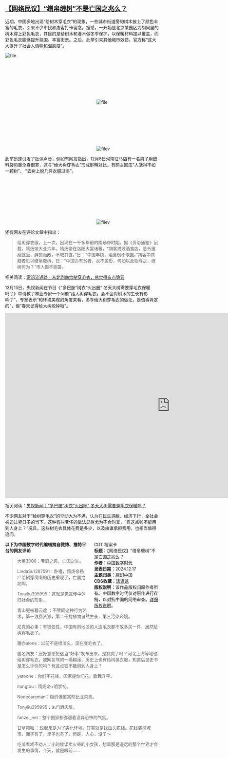 <!--1734431961000-->
[【网络民议】“缯帛缠树”不是亡国之兆么？](https://chinadigitaltimes.net/chinese/714080.html)
------

<p>近期，中国多地出现“给树木穿毛衣”的现象，一些城市街道旁的树木披上了颜色丰富的毛衣，引来不少市民和游客打卡留念。据悉，一开始是北京某园区为胡同里的树木穿上彩色毛衣，其目的是给树木和灌木做冬季保护，以保暖材料加以覆盖，而彩色毛衣能够提升氛围、丰富街景。之后，此举引来其他城市效仿，官方称“这大大提升了社会人情味和温感度”。</p><p><img decoding="async" src="https://chinadigitaltimes.net/chinese/files/2024/12/image-1734429030590.png" alt="file"><br><img decoding="async" src="data:image/svg+xml,%3Csvg%20xmlns='http://www.w3.org/2000/svg'%20viewBox='0%200%200%200'%3E%3C/svg%3E" alt="file" data-lazy-src="https://chinadigitaltimes.net/chinese/files/2024/12/image-1734429081396.png"><noscript><img decoding="async" src="https://chinadigitaltimes.net/chinese/files/2024/12/image-1734429081396.png" alt="file"></noscript><br><img decoding="async" src="data:image/svg+xml,%3Csvg%20xmlns='http://www.w3.org/2000/svg'%20viewBox='0%200%200%200'%3E%3C/svg%3E" alt="filev" data-lazy-src="https://chinadigitaltimes.net/chinese/files/2024/12/image-1734429022215.png"><noscript><img decoding="async" src="https://chinadigitaltimes.net/chinese/files/2024/12/image-1734429022215.png" alt="filev"></noscript></p><p>此举迅速引发了批评声音，例如有网友指出，12月8日河南驻马店有一名男子用塑料袋包裹全身御寒，这与“给大树穿毛衣”形成鲜明对比。有网友回应”人活得不如一颗树”、 ”去树上脱几件衣服过冬”。</p><p><img decoding="async" src="data:image/svg+xml,%3Csvg%20xmlns='http://www.w3.org/2000/svg'%20viewBox='0%200%200%200'%3E%3C/svg%3E" alt="filev" data-lazy-src="https://chinadigitaltimes.net/chinese/files/2024/12/image-1734429226484.png"><noscript><img decoding="async" src="https://chinadigitaltimes.net/chinese/files/2024/12/image-1734429226484.png" alt="filev"></noscript></p><p>还有网友在评论文章中指出：</p><blockquote><p>给树穿衣服，上一次，出现在一千多年前的隋炀帝时期。据《资治通鉴》记载，隋炀帝大业六年，隋炀帝在洛阳大宴诸蕃，“胡客或过酒食店，悉令邀延就坐，醉饱而散，不取其直。”日：“中国丰饶，酒食例不取直。”胡客中其黠者见以缯帛缠树，日：“中国亦有贫者，衣不盖形，何如以此物与之，缠树何为？”市人惭不能答。</p></blockquote><p>相关阅读：<a href="https://chinadigitaltimes.net/chinese/714078.html" title="常识流通处｜从北到南给树穿毛衣，总觉得有点诡异">常识流通处｜从北到南给树穿毛衣，总觉得有点诡异</a></p><p>12月15日，央视新闻在节目《“多巴胺”树衣“火出圈” 冬天大树需要穿毛衣保暖吗？》中请教了林业专家一个问题“给大树穿毛衣，会不会对树木的生长有影响？”，专家表示“和环境美观的角度来看，冬季给大树穿毛衣的做法，是值得肯定的”，但“春天记得给大树脱掉哦”。</p><p><iframe title="2024.12.17 央视新闻：“和环境美观的角度来看，冬季给大树穿毛衣的做法，是值得肯定的”" width="1080" height="608" src="https://www.youtube.com/embed/LvRCBlKqGbE?feature=oembed" frameborder="0" allow="accelerometer; autoplay; clipboard-write; encrypted-media; gyroscope; picture-in-picture; web-share" referrerpolicy="strict-origin-when-cross-origin" allowfullscreen=""></iframe></p><p>相关阅读：<a href="https://content-static.cctvnews.cctv.com/snow-book/index.html?item_id=15285540205147784835" title="央视新闻｜“多巴胺”树衣“火出圈” 冬天大树需要穿毛衣保暖吗？">央视新闻｜“多巴胺”树衣“火出圈” 冬天大树需要穿毛衣保暖吗？</a></p><p>不少网友对于“给树穿毛衣”的举动大为不满，认为在民生凋敝、经济下行，全社会被迫过紧日子的当下，这种有些奢侈的做法显得尤为不合时宜，“有这点钱不能用到人身上？”况且，这些树毛衣具体花费是多少，以及由谁承担费用，也相当值得追问。</p><div style="width:42%;float:right;padding-left:20px;"><div class="su-spoiler su-spoiler-style-fancy su-spoiler-icon-chevron-circle" data-scroll-offset="0" data-anchor-in-url="no"><div class="su-spoiler-title" tabindex="0" role="button"><span class="su-spoiler-icon"></span>CDT 档案卡</div><div class="su-spoiler-content su-u-clearfix su-u-trim"><strong>标题：</strong>【网络民议】“缯帛缠树”不是亡国之兆么？<br><strong>作者：</strong><a href="https://chinadigitaltimes.net/space/中国数字时代" target="_blank">中国数字时代</a><br><strong>发表日期：</strong>2024.12.17<br><strong>主题归类：</strong><a href="https://chinadigitaltimes.net/space/魔幻中国" target="_blank">魔幻中国</a><br><strong>CDS收藏：</strong><a href="https://chinadigitaltimes.net/space/%E8%AF%9D%E8%AF%AD%E9%A6%86" target="_blank" rel="noopener">话语馆</a><br><strong>版权说明：</strong>该作品版权归原作者所有。中国数字时代仅对原作进行存档，以对抗中国的网络审查。<a href="https://chinadigitaltimes.net/chinese/copyright">详细版权说明</a>。</div></div></div><p><strong>以下为中国数字时代编辑摘自微博、推特平台的网友评论</strong></p><blockquote><p>大勇3000：奢靡之风，亡国之举。</p><p>LindaSu1287591：卧槽，隋炀帝杨广给树穿绸缎的历史重现了，亡国之兆啊。</p><p>Tonyliu395995：这就是党宣传中的旧社会的形象。</p><p>青山更被暮云遮 ：不赞同这种行为艺术。第一浪费资源，第二干扰植物自然生长，第三污染环境。</p><p>尼克的心事：有钱任性，中国有的地区的人连毛衣都不敢多买一件，居然给树穿毛衣了。</p><p>甜亦alone：以前不是喷漆么，现在变毛衣了。</p><p>匿名网友：还好意思把这当“好事”发布出来，是疯魔了吗？河北上海等地也给树穿毛衣，被网友骂的一塌糊涂，历史上也有给树裹衣服，知道后世史书是怎么评价的吗？有这点钱不能用到人身上？</p><p>yetoone：你们不花钱，国家提你们花。歌舞升平。</p><p>itongtou：隋炀帝+明崇祯。</p><p>Nonecareman：樹的價值當然比韭菜高。</p><p>Tonyliu395995：朱门酒肉臭。</p><p>fanzei_net：整个国家都弥漫着诡异恐怖的气氛。</p><p>甘草颗粒 ：说起来是为了美化环境，其实就是找由头花钱。花钱装扮城市，面子有了，里子也有了，但是，人心，没了～</p><p>吃瓜看戏不劝人：小时候读卖火柴的小女孩，想着那是遥远的那个世界才会发生的事情，今天，就是眼前……</p></blockquote><div class="addtoany_share_save_container addtoany_content addtoany_content_bottom"><div class="a2a_kit a2a_kit_size_32 addtoany_list" data-a2a-url="https://chinadigitaltimes.net/chinese/714080.html" data-a2a-title="【网络民议】“缯帛缠树”不是亡国之兆么？"><a class="a2a_button_facebook" href="https://www.addtoany.com/add_to/facebook?linkurl=https%3A%2F%2Fchinadigitaltimes.net%2Fchinese%2F714080.html&amp;linkname=%E3%80%90%E7%BD%91%E7%BB%9C%E6%B0%91%E8%AE%AE%E3%80%91%E2%80%9C%E7%BC%AF%E5%B8%9B%E7%BC%A0%E6%A0%91%E2%80%9D%E4%B8%8D%E6%98%AF%E4%BA%A1%E5%9B%BD%E4%B9%8B%E5%85%86%E4%B9%88%EF%BC%9F" title="Facebook" rel="nofollow noopener" target="_blank"></a><a class="a2a_button_twitter" href="https://www.addtoany.com/add_to/twitter?linkurl=https%3A%2F%2Fchinadigitaltimes.net%2Fchinese%2F714080.html&amp;linkname=%E3%80%90%E7%BD%91%E7%BB%9C%E6%B0%91%E8%AE%AE%E3%80%91%E2%80%9C%E7%BC%AF%E5%B8%9B%E7%BC%A0%E6%A0%91%E2%80%9D%E4%B8%8D%E6%98%AF%E4%BA%A1%E5%9B%BD%E4%B9%8B%E5%85%86%E4%B9%88%EF%BC%9F" title="Twitter" rel="nofollow noopener" target="_blank"></a><a class="a2a_button_telegram" href="https://www.addtoany.com/add_to/telegram?linkurl=https%3A%2F%2Fchinadigitaltimes.net%2Fchinese%2F714080.html&amp;linkname=%E3%80%90%E7%BD%91%E7%BB%9C%E6%B0%91%E8%AE%AE%E3%80%91%E2%80%9C%E7%BC%AF%E5%B8%9B%E7%BC%A0%E6%A0%91%E2%80%9D%E4%B8%8D%E6%98%AF%E4%BA%A1%E5%9B%BD%E4%B9%8B%E5%85%86%E4%B9%88%EF%BC%9F" title="Telegram" rel="nofollow noopener" target="_blank"></a><a class="a2a_button_reddit" href="https://www.addtoany.com/add_to/reddit?linkurl=https%3A%2F%2Fchinadigitaltimes.net%2Fchinese%2F714080.html&amp;linkname=%E3%80%90%E7%BD%91%E7%BB%9C%E6%B0%91%E8%AE%AE%E3%80%91%E2%80%9C%E7%BC%AF%E5%B8%9B%E7%BC%A0%E6%A0%91%E2%80%9D%E4%B8%8D%E6%98%AF%E4%BA%A1%E5%9B%BD%E4%B9%8B%E5%85%86%E4%B9%88%EF%BC%9F" title="Reddit" rel="nofollow noopener" target="_blank"></a><a class="a2a_button_whatsapp" href="https://www.addtoany.com/add_to/whatsapp?linkurl=https%3A%2F%2Fchinadigitaltimes.net%2Fchinese%2F714080.html&amp;linkname=%E3%80%90%E7%BD%91%E7%BB%9C%E6%B0%91%E8%AE%AE%E3%80%91%E2%80%9C%E7%BC%AF%E5%B8%9B%E7%BC%A0%E6%A0%91%E2%80%9D%E4%B8%8D%E6%98%AF%E4%BA%A1%E5%9B%BD%E4%B9%8B%E5%85%86%E4%B9%88%EF%BC%9F" title="WhatsApp" rel="nofollow noopener" target="_blank"></a><a class="a2a_button_email" href="https://www.addtoany.com/add_to/email?linkurl=https%3A%2F%2Fchinadigitaltimes.net%2Fchinese%2F714080.html&amp;linkname=%E3%80%90%E7%BD%91%E7%BB%9C%E6%B0%91%E8%AE%AE%E3%80%91%E2%80%9C%E7%BC%AF%E5%B8%9B%E7%BC%A0%E6%A0%91%E2%80%9D%E4%B8%8D%E6%98%AF%E4%BA%A1%E5%9B%BD%E4%B9%8B%E5%85%86%E4%B9%88%EF%BC%9F" title="Email" rel="nofollow noopener" target="_blank"></a><a class="a2a_button_copy_link" href="https://www.addtoany.com/add_to/copy_link?linkurl=https%3A%2F%2Fchinadigitaltimes.net%2Fchinese%2F714080.html&amp;linkname=%E3%80%90%E7%BD%91%E7%BB%9C%E6%B0%91%E8%AE%AE%E3%80%91%E2%80%9C%E7%BC%AF%E5%B8%9B%E7%BC%A0%E6%A0%91%E2%80%9D%E4%B8%8D%E6%98%AF%E4%BA%A1%E5%9B%BD%E4%B9%8B%E5%85%86%E4%B9%88%EF%BC%9F" title="Copy Link" rel="nofollow noopener" target="_blank"></a><a class="a2a_dd addtoany_share_save addtoany_share" href="https://www.addtoany.com/share"></a></div></div>
